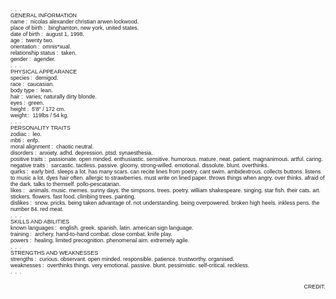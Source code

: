 <span style="font-family:arial; font-size:15px; text-align:left"><span style="font-size:8pt"><sub><sup style="font-size:1em">.&nbsp; .&nbsp; .<br />
GENERAL INFORMATION<br />
name :&nbsp; nicolas alexander christian arwen lockwood.<br />
place of birth :&nbsp; binghamton, new york, united states.<br />
date of birth :&nbsp; august 1, 1998.<br />
age :&nbsp; twenty two.<br />
orientation :&nbsp; omnis*xual.<br />
relationship status :&nbsp; taken.<br />
gender :&nbsp; agender.<br />
.&nbsp; .&nbsp; .<br />
PHYSICAL APPEARANCE<br />
species :&nbsp; demigod.<br />
race :&nbsp; caucasian.<br />
body type :&nbsp; lean.<br />
hair :&nbsp; varies; naturally dirty blonde.<br />
eyes :&nbsp; green.<br />
height :&nbsp; 5&#39;8&quot; / 172 cm.<br />
weight :&nbsp; 119lbs / 54 kg.<br />
.&nbsp; .&nbsp; .<br />
PERSONALITY TRAITS<br />
zodiac :&nbsp; leo.<br />
mbti :&nbsp; enfp.<br />
moral alignment :&nbsp; chaotic neutral.<br />
disorders :&nbsp; anxiety. adhd. depression. ptsd. synaesthesia.<br />
positive traits :&nbsp;&nbsp;passionate. open minded. enthusiastic. sensitive. humorous. mature. neat. patient. magnanimous. artful. caring.<br />
negative traits :&nbsp;&nbsp;sarcastic. tactless. passive. gloomy. strong-willed. emotional. dissolute. blunt. overthinks.<br />
quirks :&nbsp;&nbsp;early bird. sleeps a lot. has many scars. can recite lines from poetry. cant swim. ambidextrous. collects buttons. listens to music a lot. dyes hair often. allergic to strawberries. must write on lined paper. throws things when angry. over thinks. afraid of the dark. talks to themself. pollo-pescatarian.<br />
likes :&nbsp;&nbsp; animals. music. memes. sunny days. the simpsons. trees. poetry. william shakespeare. singing. star fish. their cats. art. stickers. flowers. fast food. climbing trees. painting.<br />
dislikes :&nbsp;&nbsp;snow. pricks. being taken advantage of. not understanding. being overpowered. broken high heels. inkless pens. the number 84. red meat.<br />
.&nbsp; .&nbsp; .<br />
SKILLS AND ABILITIES<br />
known languages :&nbsp; english. greek. spanish. latin. american sign language.<br />
training :&nbsp; archery. hand-to-hand combat. close combat. knife play.<br />
powers :&nbsp; healing. limited precognition. phenomenal aim. extremely agile.<br />
.&nbsp; .&nbsp; .<br />
STRENGTHS AND WEAKNESSES<br />
strengths :&nbsp; curious. observant. open minded. responsible. patience. trustworthy. organised.<br />
weaknesses :&nbsp; overthinks things. very emotional. passive. blunt. pessimistic. self-critical. reckless.<br />
.&nbsp; .&nbsp; .</sup></sub></span></span>
<div style="font-size:15px; text-align:right"><span style="font-family:arial"><span style="font-size:8pt"><sub><sup style="font-size:1em"><a href="https://www.quotev.com/kleenexbox" style="text-decoration:none">CREDIT</a>.</sup></sub></span></span></div>
